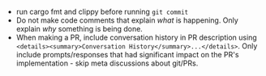- run cargo fmt and clippy before running `git commit`
- Do not make code comments that explain *what* is happening. Only explain *why* something is being done.
- When making a PR, include conversation history in PR description using `<details><summary>Conversation History</summary>...</details>`. Only include prompts/responses that had significant impact on the PR's implementation - skip meta discussions about git/PRs.